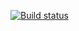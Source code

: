[![Build status](https://ci.appveyor.com/api/projects/status/nx3lanhud59bavrf?svg=true)](https://ci.appveyor.com/project/yoma4100/a6t1)
